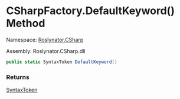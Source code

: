 # CSharpFactory\.DefaultKeyword\(\) Method

Namespace: [Roslynator.CSharp](../../README.md)

Assembly: Roslynator\.CSharp\.dll

```csharp
public static SyntaxToken DefaultKeyword()
```

### Returns

[SyntaxToken](https://docs.microsoft.com/en-us/dotnet/api/microsoft.codeanalysis.syntaxtoken)

